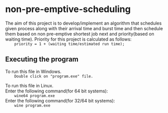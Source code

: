 # non-pre-emptive-scheduling
The aim of this project is to develop/implement an algorithm that schedules given process along with their arrival time and burst time and then schedule them based on non pre-emptive shortest job next and priority(based on waiting time).
Priority for this project is calculated as follows:  
```    priority = 1 + (waiting time/estimated run time);```

## Executing the program
To run this file in Windows.  
```    Double click on "program.exe" file.```

To run this file in Linux.  
Enter the following command(for 64 bit systems):  
```    wine64 program.exe```  
Enter the following command(for 32/64 bit systems):  
```    wine program.exe```  
